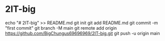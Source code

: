 # 2IT-big
echo "# 2IT-big" >> README.md
git init
git add README.md
git commit -m "first commit"
git branch -M main
git remote add origin https://github.com/BigChungus69696969/2IT-big.git
git push -u origin main

